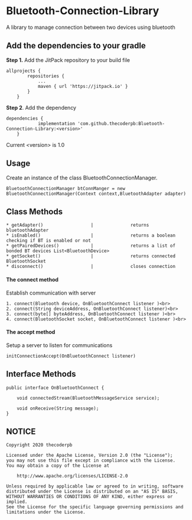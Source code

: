 # Bluetooth-Connection-Library

A library to manage connection between two devices using bluetooth

<h2>Add the dependencies to your gradle</h2>
<b>Step 1.</b> Add the JitPack repository to your build file

```
allprojects {
		repositories {
			...
			maven { url 'https://jitpack.io' }
		}
	} 
```
<b>Step 2</b>. Add the dependency
```
dependencies {
	        implementation 'com.github.thecoderpb:Bluetooth-Connection-Library:<version>'
	}
```
Current \<version\> is 1.0

<h2>Usage</h2>
Create an instance of the class BluetoothConnectionManager.

```
BluetoothConnectionManager btConnManger = new BluetoothConnectionManager(Context context,BluetoothAdapter adapter)
```

<h2>Class Methods</h2>

```
* getAdapter()                  |              returns bluetoothAdapter
* isEnabled()                   |              returns a boolean checking if BT is enabled or not
* getPairedDevices()            |              returns a list of bonded BT devices List<BluetoothDevice>
* getSocket()                   |              returns connected BluetoothSocket
* disconnect()                  |              closes connection
```

<h4>The connect method</h4>
<p>Establish communication with server</p>

```
1. connect(Bluetooth device, OnBluetoothConnect listener )<br>
2. connect(String deviceAddress, OnBluetoothConnect listener)<br>
3. connect(byte[] byteAddress, OnBluetoothConnect listener )<br>
4. connect(BluetoothSocket socket, OnBluetoothConnect listener )<br>
```
<h4>The accept method</h4>
<p>Setup a server to listen for communications</p>

```
initConnectionAccept(OnBluetoothConnect listener)
```
<h2>Interface Methods</h2>

```
public interface OnBluetoothConnect {

    void connectedStream(BluetoothMessageService service);

    void onReceive(String message);
}
```

<h2>NOTICE</h2>

```
Copyright 2020 thecoderpb

Licensed under the Apache License, Version 2.0 (the "License");
you may not use this file except in compliance with the License.
You may obtain a copy of the License at

	http://www.apache.org/licenses/LICENSE-2.0

Unless required by applicable law or agreed to in writing, software
distributed under the License is distributed on an "AS IS" BASIS,
WITHOUT WARRANTIES OR CONDITIONS OF ANY KIND, either express or implied.
See the License for the specific language governing permissions and
limitations under the License.

```

